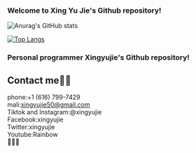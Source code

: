 ### Welcome to Xing Yu Jie's Github repository!
![Anurag's GitHub stats](https://github-readme-stats.vercel.app/api?username=xingyujie&show_icons=true&theme=radical)

[![Top Langs](https://github-readme-stats.vercel.app/api/top-langs/?username=xingyujie)](https://github.com/anuraghazra/github-readme-stats)

### Personal programmer Xingyujie's Github repository!
## Contact me🌈🌈
phone:+1 (616) 799-7429  
mali:xingyujie50@gmail.com  
Tiktok and Instagram:@xingyujie  
Facebook:xingyujie  
Twitter:xingyujie  
Youtube:Rainbow  
🚙🚙🚙
